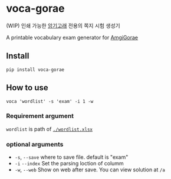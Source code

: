 # voca-gorae

(WIP) 인쇄 가능한 [암기고래] 전용의 쪽지 시험 생성기

A printable vocabulary exam generator for [AmgiGorae][암기고래]

## Install

```
pip install voca-gorae
```

## How to use

```
voca 'wordlist' -s 'exam' -i 1 -w
```

### Requirement argument

`wordlist` is path of [`./wordlist.xlsx`](./wordlist.xlsx)

### optional arguments

- `-s`, `--save` where to save file. default is "exam"
- `-i` `--index` Set the parsing loction of columm
- `-w`, `--web` Show on web after save. You can view solution at `/a`

[암기고래]: https://play.google.com/store/apps/details?id=com.belugaedu.amgigorae
